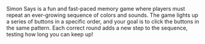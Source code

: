 Simon Says is a fun and fast-paced memory game where players must repeat an ever-growing sequence of colors and sounds. The game lights up a series of buttons in a specific order, and your goal is to click the buttons in the same pattern. Each correct round adds a new step to the sequence, testing how long you can keep up!
